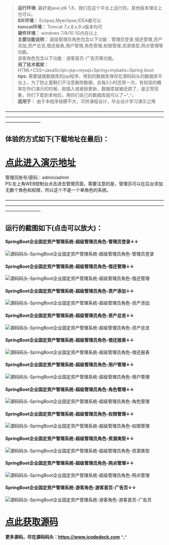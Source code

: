 >  **运行环境:** 最好是java jdk 1.8，我们在这个平台上运行的。其他版本理论上也可以。  
>  **IDE环境：** Eclipse,Myeclipse,IDEA都可以  
>  **tomcat环境：** Tomcat 7.x,8.x,9.x版本均可  
>  **硬件环境：** windows 7/8/10 1G内存以上  
>  **主要功能说明：** 超级管理员角色包含以下功能：管理员登录,借还管理,资产添加,资产总览,借还报表,用户管理,角色管理,权限管理,资源类型,网点管理等功能。  
游客角色包含以下功能：游客首页-广告页等功能。  
>  **用了技术框架：** HTML+CSS+JavaScript+jsp+mysql+Spring+mybatis+Spring boot  
>  **tips:** 需要链接数据库的jsp程序，用到的数据库保存在源码码头的数据库平台上，为了防止童鞋们不注意删除数据，会每2小时还原一次，有较低的概率在你们演示的时候，刚插入或者刚更新，数据库就被还原了，是正常现象，你们下载到本地后，用你们自己的数据库就可以了~^_^。  
>  **适用于：** 由于本程序规模不大，可供课程设计，毕业设计学习演示之用  


————————————————————————————————————————————————————————————————————————————————
## 体验的方式如下(下载地址在最后)：
# <a  rel="nofollow"  href="http://www.csbishe.cn:18104" target="_blank"><u>点此进入演示地址</u></a>
管理员账号/密码：admin/admin   
PS:左上角WEB控制台点击进去管理页面，需要注意的是，管理员可以在后台添加无数个角色和权限，所以这个不是一个单角色的系统。  

————————————————————————————————————————————————————————————————————————————————
## 运行的截图如下(点击可以放大)：
#### SpringBoot企业固定资产管理系统-超级管理员角色-管理员登录↓↓
![源码码头-SpringBoot企业固定资产管理系统-超级管理员角色-管理员登录](http://images.icodedock.com/JAVA/JAVAEE/SpringBoot%E4%BC%81%E4%B8%9A%E5%9B%BA%E5%AE%9A%E8%B5%84%E4%BA%A7%E7%AE%A1%E7%90%86%E7%B3%BB%E7%BB%9F/%E8%B6%85%E7%BA%A7%E7%AE%A1%E7%90%86%E5%91%98%E8%A7%92%E8%89%B2/%E7%AE%A1%E7%90%86%E5%91%98%E7%99%BB%E5%BD%95.jpg?imageView2/0/format/jpg/interlace/1/q/100|watermark/1/image/aHR0cDovL2ltYWdlcy5pY29kZWRvY2suY29tL21hcmsucG5n/dissolve/80/gravity/SouthEast/dx/10/dy/10|imageslim)
#### SpringBoot企业固定资产管理系统-超级管理员角色-借还管理↓↓
![源码码头-SpringBoot企业固定资产管理系统-超级管理员角色-借还管理](http://images.icodedock.com/JAVA/JAVAEE/SpringBoot%E4%BC%81%E4%B8%9A%E5%9B%BA%E5%AE%9A%E8%B5%84%E4%BA%A7%E7%AE%A1%E7%90%86%E7%B3%BB%E7%BB%9F/%E8%B6%85%E7%BA%A7%E7%AE%A1%E7%90%86%E5%91%98%E8%A7%92%E8%89%B2/%E5%80%9F%E8%BF%98%E7%AE%A1%E7%90%86.jpg?imageView2/0/format/jpg/interlace/1/q/100|watermark/1/image/aHR0cDovL2ltYWdlcy5pY29kZWRvY2suY29tL21hcmsucG5n/dissolve/80/gravity/SouthEast/dx/10/dy/10|imageslim)
#### SpringBoot企业固定资产管理系统-超级管理员角色-资产添加↓↓
![源码码头-SpringBoot企业固定资产管理系统-超级管理员角色-资产添加](http://images.icodedock.com/JAVA/JAVAEE/SpringBoot%E4%BC%81%E4%B8%9A%E5%9B%BA%E5%AE%9A%E8%B5%84%E4%BA%A7%E7%AE%A1%E7%90%86%E7%B3%BB%E7%BB%9F/%E8%B6%85%E7%BA%A7%E7%AE%A1%E7%90%86%E5%91%98%E8%A7%92%E8%89%B2/%E8%B5%84%E4%BA%A7%E6%B7%BB%E5%8A%A0.jpg?imageView2/0/format/jpg/interlace/1/q/100|watermark/1/image/aHR0cDovL2ltYWdlcy5pY29kZWRvY2suY29tL21hcmsucG5n/dissolve/80/gravity/SouthEast/dx/10/dy/10|imageslim)
#### SpringBoot企业固定资产管理系统-超级管理员角色-资产总览↓↓
![源码码头-SpringBoot企业固定资产管理系统-超级管理员角色-资产总览](http://images.icodedock.com/JAVA/JAVAEE/SpringBoot%E4%BC%81%E4%B8%9A%E5%9B%BA%E5%AE%9A%E8%B5%84%E4%BA%A7%E7%AE%A1%E7%90%86%E7%B3%BB%E7%BB%9F/%E8%B6%85%E7%BA%A7%E7%AE%A1%E7%90%86%E5%91%98%E8%A7%92%E8%89%B2/%E8%B5%84%E4%BA%A7%E6%80%BB%E8%A7%88.jpg?imageView2/0/format/jpg/interlace/1/q/100|watermark/1/image/aHR0cDovL2ltYWdlcy5pY29kZWRvY2suY29tL21hcmsucG5n/dissolve/80/gravity/SouthEast/dx/10/dy/10|imageslim)
#### SpringBoot企业固定资产管理系统-超级管理员角色-借还报表↓↓
![源码码头-SpringBoot企业固定资产管理系统-超级管理员角色-借还报表](http://images.icodedock.com/JAVA/JAVAEE/SpringBoot%E4%BC%81%E4%B8%9A%E5%9B%BA%E5%AE%9A%E8%B5%84%E4%BA%A7%E7%AE%A1%E7%90%86%E7%B3%BB%E7%BB%9F/%E8%B6%85%E7%BA%A7%E7%AE%A1%E7%90%86%E5%91%98%E8%A7%92%E8%89%B2/%E5%80%9F%E8%BF%98%E6%8A%A5%E8%A1%A8.jpg?imageView2/0/format/jpg/interlace/1/q/100|watermark/1/image/aHR0cDovL2ltYWdlcy5pY29kZWRvY2suY29tL21hcmsucG5n/dissolve/80/gravity/SouthEast/dx/10/dy/10|imageslim)
#### SpringBoot企业固定资产管理系统-超级管理员角色-用户管理↓↓
![源码码头-SpringBoot企业固定资产管理系统-超级管理员角色-用户管理](http://images.icodedock.com/JAVA/JAVAEE/SpringBoot%E4%BC%81%E4%B8%9A%E5%9B%BA%E5%AE%9A%E8%B5%84%E4%BA%A7%E7%AE%A1%E7%90%86%E7%B3%BB%E7%BB%9F/%E8%B6%85%E7%BA%A7%E7%AE%A1%E7%90%86%E5%91%98%E8%A7%92%E8%89%B2/%E7%94%A8%E6%88%B7%E7%AE%A1%E7%90%86.jpg?imageView2/0/format/jpg/interlace/1/q/100|watermark/1/image/aHR0cDovL2ltYWdlcy5pY29kZWRvY2suY29tL21hcmsucG5n/dissolve/80/gravity/SouthEast/dx/10/dy/10|imageslim)
#### SpringBoot企业固定资产管理系统-超级管理员角色-角色管理↓↓
![源码码头-SpringBoot企业固定资产管理系统-超级管理员角色-角色管理](http://images.icodedock.com/JAVA/JAVAEE/SpringBoot%E4%BC%81%E4%B8%9A%E5%9B%BA%E5%AE%9A%E8%B5%84%E4%BA%A7%E7%AE%A1%E7%90%86%E7%B3%BB%E7%BB%9F/%E8%B6%85%E7%BA%A7%E7%AE%A1%E7%90%86%E5%91%98%E8%A7%92%E8%89%B2/%E8%A7%92%E8%89%B2%E7%AE%A1%E7%90%86.jpg?imageView2/0/format/jpg/interlace/1/q/100|watermark/1/image/aHR0cDovL2ltYWdlcy5pY29kZWRvY2suY29tL21hcmsucG5n/dissolve/80/gravity/SouthEast/dx/10/dy/10|imageslim)
#### SpringBoot企业固定资产管理系统-超级管理员角色-权限管理↓↓
![源码码头-SpringBoot企业固定资产管理系统-超级管理员角色-权限管理](http://images.icodedock.com/JAVA/JAVAEE/SpringBoot%E4%BC%81%E4%B8%9A%E5%9B%BA%E5%AE%9A%E8%B5%84%E4%BA%A7%E7%AE%A1%E7%90%86%E7%B3%BB%E7%BB%9F/%E8%B6%85%E7%BA%A7%E7%AE%A1%E7%90%86%E5%91%98%E8%A7%92%E8%89%B2/%E6%9D%83%E9%99%90%E7%AE%A1%E7%90%86.jpg?imageView2/0/format/jpg/interlace/1/q/100|watermark/1/image/aHR0cDovL2ltYWdlcy5pY29kZWRvY2suY29tL21hcmsucG5n/dissolve/80/gravity/SouthEast/dx/10/dy/10|imageslim)
#### SpringBoot企业固定资产管理系统-超级管理员角色-资源类型↓↓
![源码码头-SpringBoot企业固定资产管理系统-超级管理员角色-资源类型](http://images.icodedock.com/JAVA/JAVAEE/SpringBoot%E4%BC%81%E4%B8%9A%E5%9B%BA%E5%AE%9A%E8%B5%84%E4%BA%A7%E7%AE%A1%E7%90%86%E7%B3%BB%E7%BB%9F/%E8%B6%85%E7%BA%A7%E7%AE%A1%E7%90%86%E5%91%98%E8%A7%92%E8%89%B2/%E8%B5%84%E6%BA%90%E7%B1%BB%E5%9E%8B.jpg?imageView2/0/format/jpg/interlace/1/q/100|watermark/1/image/aHR0cDovL2ltYWdlcy5pY29kZWRvY2suY29tL21hcmsucG5n/dissolve/80/gravity/SouthEast/dx/10/dy/10|imageslim)
#### SpringBoot企业固定资产管理系统-超级管理员角色-网点管理↓↓
![源码码头-SpringBoot企业固定资产管理系统-超级管理员角色-网点管理](http://images.icodedock.com/JAVA/JAVAEE/SpringBoot%E4%BC%81%E4%B8%9A%E5%9B%BA%E5%AE%9A%E8%B5%84%E4%BA%A7%E7%AE%A1%E7%90%86%E7%B3%BB%E7%BB%9F/%E8%B6%85%E7%BA%A7%E7%AE%A1%E7%90%86%E5%91%98%E8%A7%92%E8%89%B2/%E7%BD%91%E7%82%B9%E7%AE%A1%E7%90%86.jpg?imageView2/0/format/jpg/interlace/1/q/100|watermark/1/image/aHR0cDovL2ltYWdlcy5pY29kZWRvY2suY29tL21hcmsucG5n/dissolve/80/gravity/SouthEast/dx/10/dy/10|imageslim)
#### SpringBoot企业固定资产管理系统-游客角色-游客首页-广告页↓↓
![源码码头-SpringBoot企业固定资产管理系统-游客角色-游客首页-广告页](http://images.icodedock.com/JAVA/JAVAEE/SpringBoot%E4%BC%81%E4%B8%9A%E5%9B%BA%E5%AE%9A%E8%B5%84%E4%BA%A7%E7%AE%A1%E7%90%86%E7%B3%BB%E7%BB%9F/%E6%B8%B8%E5%AE%A2%E8%A7%92%E8%89%B2/%E6%B8%B8%E5%AE%A2%E9%A6%96%E9%A1%B5-%E5%B9%BF%E5%91%8A%E9%A1%B5.jpg?imageView2/0/format/jpg/interlace/1/q/100|watermark/1/image/aHR0cDovL2ltYWdlcy5pY29kZWRvY2suY29tL21hcmsucG5n/dissolve/80/gravity/SouthEast/dx/10/dy/10|imageslim)
# <a rel="nofollow" href="http://www.icodedock.com/article/a195" target="_blank"><u>点此获取源码</u></a>
**更多源码，尽在源码码头：<a href="https://www.icodedock.com">https://www.icodedock.com<a>** ^_^
<p style="display:none"  >本源码关键字：企业资产管理 企业固定资产 企业管理 网页 web  毕业设计 实训 项目 计算机专业 软件开发 网站 程序 软件 管理系统 gui</p>
